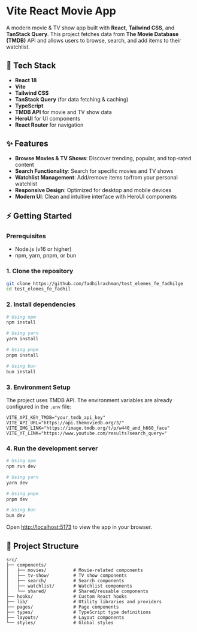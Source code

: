 # Vite React Movie App

A modern movie & TV show app built with **React**, **Tailwind CSS**, and **TanStack Query**. This project fetches data from **The Movie Database (TMDB)** API and allows users to browse, search, and add items to their watchlist.

## 🚀 Tech Stack

- **React 18**
- **Vite**
- **Tailwind CSS**
- **TanStack Query** (for data fetching & caching)
- **TypeScript**
- **TMDB API** for movie and TV show data
- **HeroUI** for UI components
- **React Router** for navigation

## ✨ Features

- **Browse Movies & TV Shows**: Discover trending, popular, and top-rated content
- **Search Functionality**: Search for specific movies and TV shows
- **Watchlist Management**: Add/remove items to/from your personal watchlist
- **Responsive Design**: Optimized for desktop and mobile devices
- **Modern UI**: Clean and intuitive interface with HeroUI components

## ⚡ Getting Started

### Prerequisites

- Node.js (v16 or higher)
- npm, yarn, pnpm, or bun

### 1. Clone the repository

```bash
git clone https://github.com/fadhilrachman/test_elemes_fe_fadhilge
cd test_elemes_fe_fadhil
```

### 2. Install dependencies

```bash
# Using npm
npm install

# Using yarn
yarn install

# Using pnpm
pnpm install

# Using bun
bun install
```

### 3. Environment Setup

The project uses TMDB API. The environment variables are already configured in the `.env` file:

```env
VITE_API_KEY_TMDB="your_tmdb_api_key"
VITE_API_URL="https://api.themoviedb.org/3/"
VITE_IMG_LINK="https://image.tmdb.org/t/p/w440_and_h660_face"
VITE_YT_LINK="https://www.youtube.com/results?search_query="
```

### 4. Run the development server

```bash
# Using npm
npm run dev

# Using yarn
yarn dev

# Using pnpm
pnpm dev

# Using bun
bun dev
```

Open [http://localhost:5173](http://localhost:5173) to view the app in your browser.

## 📁 Project Structure

```
src/
├── components/
│   ├── movies/          # Movie-related components
│   ├── tv-show/         # TV show components
│   ├── search/          # Search components
│   ├── watchlist/       # Watchlist components
│   └── shared/          # Shared/reusable components
├── hooks/               # Custom React hooks
├── lib/                 # Utility libraries and providers
├── pages/               # Page components
├── types/               # TypeScript type definitions
├── layouts/             # Layout components
└── styles/              # Global styles
```

